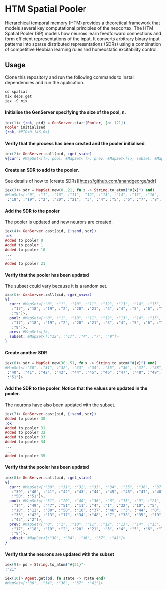 # HTM Spatial Pooler

Hierarchical temporal memory (HTM) provides a theoretical framework that models several key computational principles of the neocortex. The HTM Spatial Pooler (SP) models how neurons learn feedforward connections and form efficient representations of the input. It converts arbitrary binary input patterns into sparse distributed representations (SDRs) using a combination of competitive Hebbian learning rules and homeostatic excitability control.


## Usage

Clone this repository and run the following commands to install dependencies and run the application.
```elixir
cd spatial
mix deps.get
iex -S mix
```

#### Initialise the GenServer specifying the size of the pool, n.

```elixir
iex(1)> {:ok, pid} = GenServer.start(Pooler, [n: 121])
Pooler initialised
{:ok, #PID<0.146.0>}
```

#### Verify that the process has been created and the pooler initialised

```elixir
iex(2)> GenServer.call(pid, :get_state)
%{curr: #MapSet<[]>, pool: #MapSet<[]>, prev: #MapSet<[]>, subset: #MapSet<[]>}
```

#### Create an SDR to add to the pooler. 
See details of how to [create SDRs][https://github.com/anandgeorge/sdr]

```elixir
iex(3)> sdr = MapSet.new(0..21, fn x -> String.to_atom("#{x}") end)
#MapSet<[:"0", :"1", :"10", :"11", :"12", :"13", :"14", :"15", :"16", :"17",
 :"18", :"19", :"2", :"20", :"21", :"3", :"4", :"5", :"6", :"7", :"8", :"9"]>
```

#### Add the SDR to the pooler
The pooler is updated and new neurons are created.

```elixir
iex(4)> GenServer.cast(pid, {:send, sdr})
:ok
Added to pooler 0
Added to pooler 1
Added to pooler 10
...
...
Added to pooler 21
```

#### Verify that the pooler has been updated
The subset could vary because it is a random set.

```elixir
iex(5)> GenServer.call(pid, :get_state)                            
%{
  curr: #MapSet<[:"0", :"1", :"10", :"11", :"12", :"13", :"14", :"15", :"16",
   :"17", :"18", :"19", :"2", :"20", :"21", :"3", :"4", :"5", :"6", :"7", :"8",
   :"9"]>,
  pool: #MapSet<[:"0", :"1", :"10", :"11", :"12", :"13", :"14", :"15", :"16",
   :"17", :"18", :"19", :"2", :"20", :"21", :"3", :"4", :"5", :"6", :"7", :"8",
   :"9"]>,
  prev: #MapSet<[]>,
  subset: #MapSet<[:"12", :"17", :"4", :"7", :"9"]>
}
```
#### Create another SDR

```elixir
iex(6)> sdr = MapSet.new(30..51, fn x -> String.to_atom("#{x}") end) 
#MapSet<[:"30", :"31", :"32", :"33", :"34", :"35", :"36", :"37", :"38", :"39",
 :"40", :"41", :"42", :"43", :"44", :"45", :"46", :"47", :"48", :"49", :"50",
 :"51"]>
```

#### Add the SDR to the pooler. Notice that the values are updated in the pooler. 
The neurons have also been updated with the subset.

```elixir
iex(7)> GenServer.cast(pid, {:send, sdr})                           
Added to pooler 30
:ok
Added to pooler 31
Added to pooler 32
Added to pooler 33
Added to pooler 34
...
...
Added to pooler 35
```

#### Verify that the pooler has been updated

```elixir
iex(8)> GenServer.call(pid, :get_state)                             
%{
  curr: #MapSet<[:"30", :"31", :"32", :"33", :"34", :"35", :"36", :"37", :"38",
   :"39", :"40", :"41", :"42", :"43", :"44", :"45", :"46", :"47", :"48", :"49",
   :"50", :"51"]>,
  pool: #MapSet<[:"31", :"20", :"40", :"36", :"6", :"15", :"9", :"21", :"39",
   :"14", :"49", :"47", :"51", :"11", :"4", :"1", :"32", :"10", :"5", :"45",
   :"18", :"12", :"30", :"50", :"16", :"37", :"46", :"3", :"44", :"0", :"41",
   :"33", :"42", :"13", :"17", :"34", :"48", :"7", :"38", :"35", :"19", :"8",
   :"43", :"2"]>,
  prev: #MapSet<[:"0", :"1", :"10", :"11", :"12", :"13", :"14", :"15", :"16",
   :"17", :"18", :"19", :"2", :"20", :"21", :"3", :"4", :"5", :"6", :"7", :"8",
   :"9"]>,
  subset: #MapSet<[:"30", :"34", :"36", :"37", :"41"]>
}
```

#### Verify that the neurons are updated with the subset

```elixir
iex(9)> pd = String.to_atom("#{21}")
:"21"

iex(10)> Agent.get(pd, fn state -> state end)
#MapSet<[:"30", :"34", :"36", :"37", :"41"]>

```

